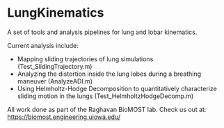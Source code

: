 # LungKinematics
A set of tools and analysis pipelines for lung and lobar kinematics.

Current analysis include:
- Mapping sliding trajectories of lung simulations (Test_SlidingTrajectory.m)
- Analyzing the distortion inside the lung lobes during a breathing maneuver (AnalyzeADI.m)
- Using Helmholtz-Hodge Decomposition to quantitatively characterize sliding motion in the lungs (Test_HelmholtzHodgeDecomp.m)

All work done as part of the Raghavan BioMOST lab. Check us out at: https://biomost.engineering.uiowa.edu/